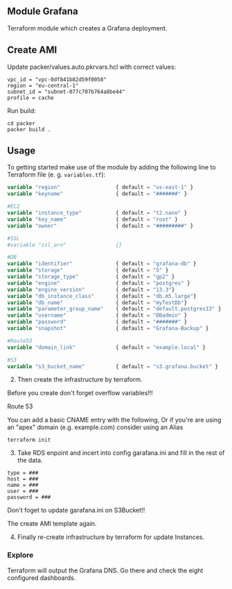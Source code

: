 ## Module Grafana

Terraform module which creates a Grafana deployment.

## Create AMI

Update packer/values.auto.pkrvars.hcl with correct values:
```
vpc_id = "vpc-0df841b82d59f0058"
region = "eu-central-1"
subnet_id = "subnet-077c707b764a8be44"
profile = cache
```

Run build:
```
cd packer
packer build .
```

## Usage

To getting started make use of the module by adding the following line to Terraform file (e. g. `variables.tf`):

```terraform
variable "region"                  { default = "us-east-1" }
variable "keyname"                 { default = "#######" }

#EC2
variable "instance_type"           { default = "t2.nano" }
variable "key_name"                { default = "root" }
variable "owner"                   { default = "#########" }

#SSL
#variable "ssl_arn"                {}

#DB
variable "identifier"              { default = "grafana-db" }
variable "storage"                 { default = "5" }
variable "storage_type"            { default = "gp2" }
variable "engine"                  { default = "postgres" }
variable "engine_version"          { default = "13.3"}
variable "db_instance_class"       { default = "db.m5.large"}
variable "db_name"                 { default = "myTestDb"}
variable "parameter_group_name"    { default = "default.postgres13" }
variable "username"                { default = "DBadmin" }
variable "password"                { default = "#######" }
variable "snapshot"                { default = "Grafana-Backup" }

#Route53
variable "domain_link"             { default = "example.local" }

#S3
variable "s3_bucket_name"          { default = "s3.grafana.bucket" }
```

2. Then create the infrastructure by terraform.

Before you create don't forget overflow variables!!!

Route 53

You can add a basic CNAME entry with the following, Or if you're are using an "apex" domain (e.g. example.com) consider using an Alias

```
terraform init
```

3. Take RDS enpoint and incert into config garafana.ini and fill in the rest of the data.

```
type = ###
host = ###
name = ###
user = ###
password = ###
```

Don't foget to update garafana.ini on S3Bucket!!

The create AMI template again.

4. Finally re-create infrastructure by terraform for update Instances.

### Explore
Terraform will output the Grafana DNS. Go there and check the eight configured dashboards.